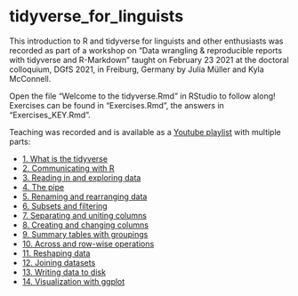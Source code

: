 # tidyverse_for_linguists
This introduction to R and tidyverse for linguists and other enthusiasts was recorded as part of a workshop on “Data wrangling &amp; reproducible reports with tidyverse and R-Markdown” taught on February 23 2021 at the doctoral colloquium, DGfS 2021, in Freiburg, Germany by Julia Müller and Kyla McConnell.

Open the file “Welcome to the tidyverse.Rmd” in RStudio to follow along! Exercises can be found in “Exercises.Rmd”, the answers in “Exercises_KEY.Rmd”.

Teaching was recorded and is available as a [Youtube playlist](https://www.youtube.com/playlist?list=PL1Ywf7wxlzRo3gQuSR5H0F9BbcCfVSUb4) with multiple parts:
  - [1. What is the tidyverse](https://youtu.be/uxbNbv38i6U)
  - [2. Communicating with R ](https://youtu.be/kDnSrvd0fsY)
  - [3. Reading in and exploring data](https://youtu.be/ZVRkghk11gk)
  - [4. The pipe](https://youtu.be/hbBFcMr-FRw)
  - [5. Renaming and rearranging data](https://youtu.be/jDcdssN3Gqs)
  - [6. Subsets and filtering](https://youtu.be/ZEEQ50bD0OY)
  - [7. Separating and uniting columns](https://youtu.be/W3dqHnr1NlE)
  - [8. Creating and changing columns](https://youtu.be/V3ETwZXr3xk)
  - [9. Summary tables with groupings](https://youtu.be/95WK5cftcU4)
  - [10. Across and row-wise operations](https://youtu.be/bLMcVtOC51E)
  - [11. Reshaping data](https://youtu.be/DI9Wsrjx4Wo)
  - [12. Joining datasets](https://youtu.be/2qjDmEdTx1U)
  - [13. Writing data to disk](https://youtu.be/A6ICa8fgOsA)
  - [14. Visualization with ggplot](https://youtu.be/6UXYxH3sYHM)

